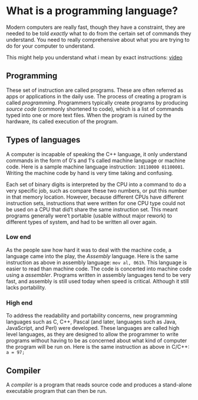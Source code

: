 # What is a programming language?

Modern computers are really fast, though they have a constraint, 
they are needed to be told *exactly* what to do from the certain set of commands they understand. 
You need to really comprehensive about what you are trying to do for your computer to understand.

This might help you understand what i mean by exact instructions: [video](https://www.youtube.com/watch?v=Ct-lOOUqmyY)

## Programming
These set of instruction are called programs. These are often referred as apps or applications
in the daily use. The process of creating a program is called *programming*. Programmers typically 
create programs by producing *source code* (commonly shortened to code), which is a list of commands 
typed into one or more text files. When the program is ruined by the hardware, its called execution 
of the program.


## Types of languages
A computer is incapable of speaking the C++ language, it only understand commands in the form of 
0's and 1's called machine language or machine code. Here is a sample machine language 
instruction: `10110000 01100001`. Writing the machine code by hand is very time taking and 
confusing. 

Each set of binary digits is interpreted by the CPU into a command to do a very specific job, 
such as compare these two numbers, or put this number in that memory location. However, because 
different CPUs have different instruction sets, instructions that were written for one CPU type 
could not be used on a CPU that did’t share the same instruction set. This meant programs 
generally were’t portable (usable without major rework) to different types of system, 
and had to be written all over again.


### Low end
As the people saw how hard it was to deal with the machine code, a language came into the play, the 
*Assembly* language. Here is the same instruction as above in assembly language: `mov al, 061h`. 
This language is easier to read than machine code. The code is concerted into machine code using a 
*assembler*. Programs written in assembly languages tend to be very fast, and assembly is still used 
today when speed is critical. Although it still lacks portability.


### High end
To address the readability and portability concerns, new programming languages such as C, C++, 
Pascal (and later, languages such as Java, JavaScript, and Perl) were developed. 
These languages are called high level languages, as they are designed to allow the programmer to 
write programs without having to be as concerned about what kind of computer the program will 
be run on. Here is the same instruction as above in C/C++: `a = 97;`


## Compiler 
A *compiler* is a program that reads source code and produces a stand-alone executable program that 
can then be run.
